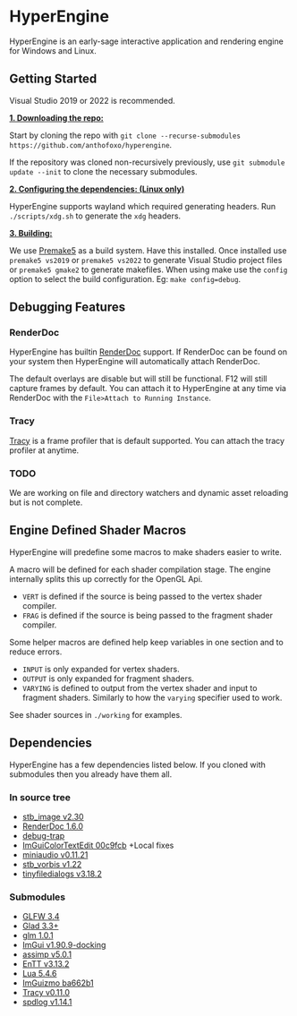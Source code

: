 # HyperEngine
HyperEngine is an early-sage interactive application and rendering engine for Windows and Linux.

## Getting Started
Visual Studio 2019 or 2022 is recommended.

<ins>**1. Downloading the repo:**</ins>

Start by cloning the repo with `git clone --recurse-submodules https://github.com/anthofoxo/hyperengine`.

If the repository was cloned non-recursively previously, use `git submodule update --init` to clone the necessary submodules.

<ins>**2. Configuring the dependencies: (Linux only)**</ins>

HyperEngine supports wayland which required generating headers. Run `./scripts/xdg.sh` to generate the `xdg` headers.

<ins>**3. Building:**</ins>

We use [Premake5](https://premake.github.io/) as a build system. Have this installed. Once installed use `premake5 vs2019` or `premake5 vs2022` to generate Visual Studio project files or `premake5 gmake2` to generate makefiles. When using make use the `config` option to select the build configuration. Eg: `make config=debug`.

## Debugging Features

### RenderDoc
HyperEngine has builtin [RenderDoc](https://renderdoc.org/) support. If RenderDoc can be found on your system then HyperEngine will automatically attach RenderDoc.

The default overlays are disable but will still be functional. F12 will still capture frames by default. You can attach it to HyperEngine at any time via RenderDoc with the `File>Attach to Running Instance`.

### Tracy
[Tracy](https://github.com/wolfpld/tracy/releases/tag/v0.11.0) is a frame profiler that is default supported. You can attach the tracy profiler at anytime.

### TODO
We are working on file and directory watchers and dynamic asset reloading but is not complete.

## Engine Defined Shader Macros
HyperEngine will predefine some macros to make shaders easier to write.

A macro will be defined for each shader compilation stage. The engine internally splits this up correctly for the OpenGL Api.

* `VERT` is defined if the source is being passed to the vertex shader compiler.
* `FRAG` is defined if the source is being passed to the fragment shader compiler.

Some helper macros are defined help keep variables in one section and to reduce errors.

* `INPUT` is only expanded for vertex shaders.
* `OUTPUT` is only expanded for fragment shaders.
* `VARYING` is defined to output from the vertex shader and input to fragment shaders. Similarly to how the `varying` specifier used to work.

See shader sources in `./working` for examples.

## Dependencies
HyperEngine has a few dependencies listed below. If you cloned with submodules then you already have them all.

### In source tree
* [stb_image v2.30](https://github.com/nothings/stb/blob/f7f20f39fe4f206c6f19e26ebfef7b261ee59ee4/stb_image.h)
* [RenderDoc 1.6.0](https://renderdoc.org/docs/in_application_api.html)
* [debug-trap](https://github.com/nemequ/portable-snippets/blob/84abba93ff3d52c87e08ba81de1cc6615a42b72e/debug-trap/debug-trap.h)
* [ImGuiColorTextEdit 00c9fcb](https://github.com/santaclose/ImGuiColorTextEdit/tree/00c9fcb39e5dc82a4eefcf2e97f29e5e74381895) +Local fixes
* [miniaudio v0.11.21](https://github.com/mackron/miniaudio/tree/4a5b74bef029b3592c54b6048650ee5f972c1a48)
* [stb_vorbis v1.22](https://github.com/nothings/stb/blob/f75e8d1cad7d90d72ef7a4661f1b994ef78b4e31/stb_vorbis.c)
* [tinyfiledialogs v3.18.2](https://sourceforge.net/p/tinyfiledialogs/code/ci/29c1b354d75825209adf8cc1979c425885a64d32/tree/)
### Submodules
* [GLFW 3.4](https://github.com/glfw/glfw/tree/3.4)
* [Glad 3.3+](https://gen.glad.sh/#generator=c&api=gl%3D3.3&profile=gl%3Dcore%2Cgles1%3Dcommon&extensions=GL_ARB_direct_state_access%2CGL_ARB_texture_filter_anisotropic%2CGL_ARB_texture_storage%2CGL_EXT_texture_filter_anisotropic%2CGL_KHR_debug)
* [glm 1.0.1](https://github.com/g-truc/glm/tree/1.0.1)
* [ImGui v1.90.9-docking](https://github.com/ocornut/imgui/tree/v1.90.9-docking)
* [assimp v5.0.1](https://github.com/assimp/assimp/tree/v5.0.1)
* [EnTT v3.13.2](https://github.com/skypjack/entt/tree/v3.13.2)
* [Lua 5.4.6](https://github.com/anthofoxo/lua/tree/5.4.6)
* [ImGuizmo ba662b1](https://github.com/CedricGuillemet/ImGuizmo/tree/ba662b119d64f9ab700bb2cd7b2781f9044f5565)
* [Tracy v0.11.0](https://github.com/wolfpld/tracy/tree/v0.11.0)
* [spdlog v1.14.1](https://github.com/gabime/spdlog/tree/v1.14.1)